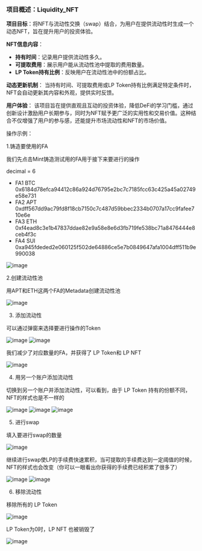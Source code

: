 ### 项目概述：Liquidity_NFT

**项目目标**：将NFT与流动性交换（swap）结合，为用户在提供流动性时生成一个动态NFT，旨在提升用户的投资体验。

**NFT信息内容**：
- **持有时间**：记录用户提供流动性多久。
- **可提取费用**：展示用户能从流动性池中提取的费用数量。
- **LP Token持有比例**：反映用户在流动性池中的份额占比。

**动态更新机制**：
当持有时间、可提取费用或LP Token持有比例满足特定条件时，NFT会自动更新其内容和外观，提供实时反馈。

**用户体验**：
该项目旨在提供直观且互动的投资体验，降低DeFi的学习门槛，通过创新设计激励用户长期参与，同时为NFT赋予更广泛的实用性和交易价值。这种结合不仅增强了用户的参与感，还能提升市场流动性和NFT的市场价值。

操作示例：

1.铸造要使用的FA

我们先点击Mint铸造测试用的FA用于接下来要进行的操作

decimal = 6
- FA1  BTC  0x6184d78efca94412c86a924d76795e2bc7c7185fcc63c425a45a02749e58e731
- FA2  APT  0xdff567dd9ac79fd8f18cb7150c7c487d59bbec2334b0707a17cc9fafee710e6e
- FA3  ETH  0xf4ead8c3e1b47837ddae82e9a58e8e6d3fb719fe538bc71a8476444e8ceb4f3c
- FA4  SUI  0xa945fdeded2e060125f502de64886ce5e7b0849647afa1004dff511b9e990038

![image](https://github.com/user-attachments/assets/4239216a-41d0-4c4f-8cf2-373079d5a998)

2.创建流动性池

用APT和ETH这两个FA的Metadata创建流动性池

![image](https://github.com/user-attachments/assets/866b5ee1-c67c-4452-b550-c9e91961616f)

3. 添加流动性

可以通过弹窗来选择要进行操作的Token

![image](https://github.com/user-attachments/assets/cc2a0d5a-42a3-44f6-8bd1-395ac18176db)
![image](https://github.com/user-attachments/assets/7947f088-8b41-453e-bb50-bd82ccb2f9e7)

我们减少了对应数量的FA，并获得了 LP Token和 LP NFT

![image](https://github.com/user-attachments/assets/ee1d2357-8522-4390-a640-cb4459f67228)

4. 用另一个账户添加流动性

切换到另一个账户并添加流动性，可以看到，由于 LP Token 持有的份额不同，NFT的样式也是不一样的

![image](https://github.com/user-attachments/assets/33185ea6-19ef-4bc5-8550-10f2d9ea07f2)
![image](https://github.com/user-attachments/assets/e3754265-193d-4e5b-b37c-abee6f3aed27)
![image](https://github.com/user-attachments/assets/73e331ab-8337-4fc1-a468-898866e62214)


5. 进行swap

填入要进行swap的数量

![image](https://github.com/user-attachments/assets/a90c01ad-cd36-445f-a898-046d3f269b12)

继续进行swap使LP的手续费快速累积，当可提取的手续费达到一定阈值的时候，NFT的样式也会改变（你可以一眼看出你获得的手续费已经积累了很多了）

![image](https://github.com/user-attachments/assets/051c3be3-e31b-41b6-bd81-9d885465570a)
![image](https://github.com/user-attachments/assets/67da0414-b6e1-4ccf-9ffb-b01817c4a5a6)

6. 移除流动性

移除所有的 LP Token

![image](https://github.com/user-attachments/assets/088dc819-ed79-4354-a724-e6fb73d7abe3)


LP Token为0时，LP NFT 也被销毁了

![image](https://github.com/user-attachments/assets/32114a97-b7c5-4025-9957-bac9409335a5)

